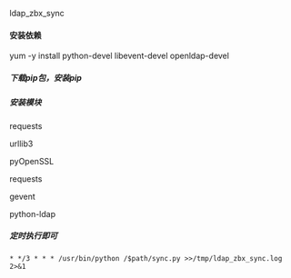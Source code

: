ldap_zbx_sync
#### 安装依赖
yum -y install python-devel libevent-devel openldap-devel

##### 下载pip包，安装pip

##### 安装模块
requests 

urllib3 

pyOpenSSL

requests

gevent

python-ldap


##### 定时执行即可
`* */3 * * * /usr/bin/python /$path/sync.py >>/tmp/ldap_zbx_sync.log 2>&1`
